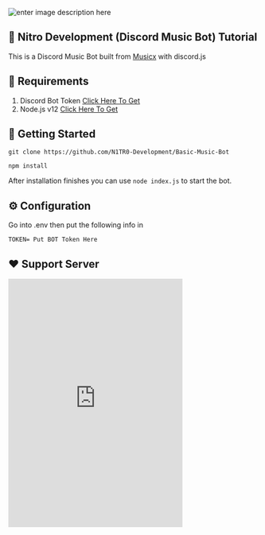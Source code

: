 ﻿
![enter image description here](https://cdn.discordapp.com/attachments/788375878170050573/804463723989172234/Screenshot_255.png)


##  🤖  Nitro Development  (Discord Music Bot) Tutorial

This is a Discord Music Bot built from [Musicx](https://github.com/Musix-Development/Musix-V3) with discord.js
## 📃 Requirements

 1. Discord Bot Token [Click Here To Get](discord.com/developers)
 2. Node.js v12 [Click Here To Get](https://nodejs.org/en/)
## 🚀  Getting Started

   ```
git clone https://github.com/N1TR0-Development/Basic-Music-Bot

npm install
```

After installation finishes you can use `node index.js` to start the bot.

## ⚙️  Configuration
Go into .env
then put the following info in 

    TOKEN= Put BOT Token Here 

## ❤ Support Server 
<iframe src="https://discord.com/widget?id=789825118792450138&theme=dark" width="350" height="500" allowtransparency="true" frameborder="0" sandbox="allow-popups allow-popups-to-escape-sandbox allow-same-origin allow-scripts"></iframe>
